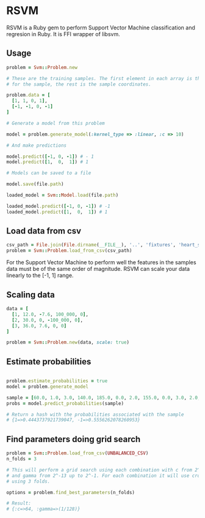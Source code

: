 # RSVM

RSVM is a Ruby gem to perform Support Vector Machine classification and regresion
in Ruby. It is FFI wrapper of libsvm.

## Usage

```ruby
problem = Svm::Problem.new

# These are the training samples. The first element in each array is the label
# for the sample, the rest is the sample coordinates.

problem.data = [
  [1, 1, 0, 1],
  [-1, -1, 0, -1]
]

# Generate a model from this problem

model = problem.generate_model(:kernel_type => :linear, :c => 10)

# And make predictions

model.predict([-1, 0, -1]) # - 1
model.predict([1,  0,  1]) # 1

# Models can be saved to a file

model.save(file.path)

loaded_model = Svm::Model.load(file.path)

loaded_model.predict([-1, 0, -1]) # -1
loaded_model.predict([1,  0,  1]) # 1
```

## Load data from csv

```ruby
csv_path = File.join(File.dirname(__FILE__), '..', 'fixtures', 'heart_scale.csv')
problem = Svm::Problem.load_from_csv(csv_path)
```

For the Support Vector Machine to perform well the features in the samples data must
be of the same order of magnitude. RSVM can scale your data linearly to the [-1, 1] range.

## Scaling data

```ruby
data = [
  [1, 12.0, -7.6, 100_000, 0],
  [2, 30.0, 0, -100_000, 0],
  [3, 36.0, 7.6, 0, 0]
]

problem = Svm::Problem.new(data, scale: true)
```

## Estimate probabilities

```ruby

problem.estimate_probabilities = true
model = problem.generate_model

sample = [60.0, 1.0, 3.0, 140.0, 185.0, 0.0, 2.0, 155.0, 0.0, 3.0, 2.0, 0.0, 3.0]
probs = model.predict_probabilities(sample)

# Return a hash with the probabilities associated with the sample
# {1=>0.4443737921739047, -1=>0.5556262078260953}
```

## Find parameters doing grid search

```ruby
problem = Svm::Problem.load_from_csv(UNBALANCED_CSV)
n_folds = 3

# This will perform a grid search using each combination with c from 2^1 up to 2^14
# and gamma from 2^-13 up to 2^-1. For each combination it will use crossvalidation
# using 3 folds.

options = problem.find_best_parameters(n_folds)

# Result:
# {:c=>64, :gamma=>(1/128)}
```


